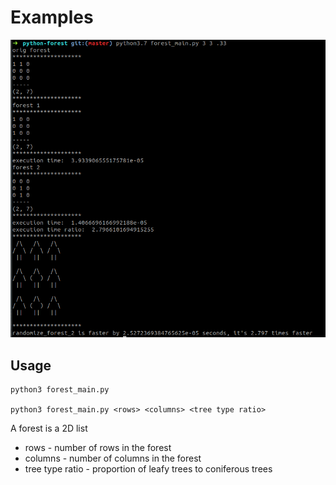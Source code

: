 # Examples

![](./images/forest-exec-example.png)

## Usage

```
python3 forest_main.py

python3 forest_main.py <rows> <columns> <tree type ratio>
```

A forest is a 2D list

- rows - number of rows in the forest
- columns - number of columns in the forest
- tree type ratio - proportion of leafy trees to coniferous trees
